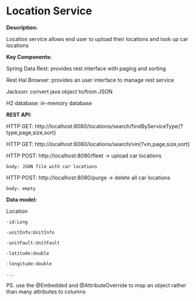 # Location Service

**Description:**

  Location service allows end user to upload their locations and look up car locations


**Key Components:**

  Spring Data Rest: provides rest interface with paging and sorting
  
  Rest Hal Browser: provides an user interface to manage rest service
  
  Jackson: convert java object to/from JSON
  
  H2 database: in-memory database


**REST API:**

  HTTP GET: http://localhost:8080/locations/search/findByServiceType{?type,page,size,sort}
  
  HTTP GET: http://localhost:8080/locations/search/vin{?vin,page,size,sort}
  
  HTTP POST: http://localhost:8080/fleet -> upload car locations
  
    body: JSON file with car locations
    
  HTTP POST: http://localhost:8080/purge -> delete all car locations
  
    body: empty


**Data model:**

  Location
  
    -id:Long
    
    -unitInfo:UnitInfo
    
    -unitFault:UnitFault
    
    -latitude:double
    
    -longitude:double
    
    ...
    
  PS. use the @Embedded and @AttributeOverride to map an object rather than many attributes to columns
